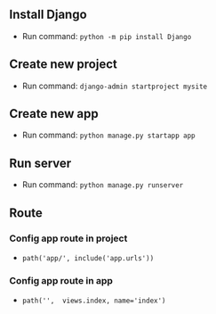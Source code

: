## Install Django
- Run command: `python -m pip install Django`
## Create new project
- Run command: `django-admin startproject mysite`
## Create new app
- Run command: `python manage.py startapp app`
## Run server
- Run command: `python manage.py runserver`
## Route
### Config app route in project
- `path('app/', include('app.urls'))`
### Config app route in app
- `path('',  views.index, name='index')`